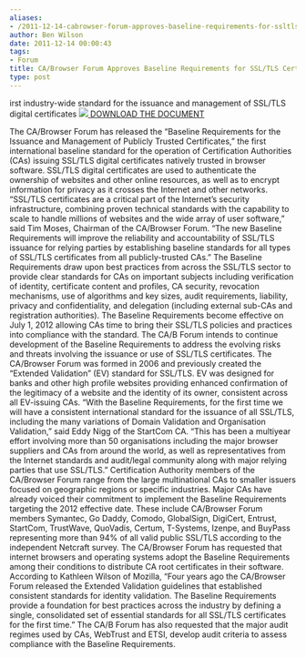 ```yaml
---
aliases:
- /2011-12-14-cabrowser-forum-approves-baseline-requirements-for-ssltls-certificates/
author: Ben Wilson
date: 2011-12-14 00:00:43
tags:
- Forum
title: CA/Browser Forum Approves Baseline Requirements for SSL/TLS Certificates
type: post
---
```


irst industry-wide standard for the issuance and management of SSL/TLS digital certificates
[![](/images/pdf.png) DOWNLOAD THE DOCUMENT][1]

The CA/Browser Forum has released the “Baseline Requirements for the Issuance and Management of Publicly Trusted Certificates,” the first international baseline standard for the operation of Certification Authorities (CAs) issuing SSL/TLS digital certificates natively trusted in browser software.
SSL/TLS digital certificates are used to authenticate the ownership of websites and other online resources, as well as to encrypt information for privacy as it crosses the Internet and other networks.
“SSL/TLS certificates are a critical part of the Internet’s security infrastructure, combining proven technical standards with the capability to scale to handle millions of websites and the wide array of user software,” said Tim Moses, Chairman of the CA/Browser Forum. “The new Baseline Requirements will improve the reliability and accountability of SSL/TLS issuance for relying parties by establishing baseline standards for all types of SSL/TLS certificates from all publicly-trusted CAs.”
The Baseline Requirements draw upon best practices from across the SSL/TLS sector to provide clear standards for CAs on important subjects including verification of identity, certificate content and profiles, CA security, revocation mechanisms, use of algorithms and key sizes, audit requirements, liability, privacy and confidentiality, and delegation (including external sub-CAs and registration authorities).
The Baseline Requirements become effective on July 1, 2012 allowing CAs time to bring their SSL/TLS policies and practices into compliance with the standard. The CA/B Forum intends to continue development of the Baseline Requirements to address the evolving risks and threats involving the issuance or use of SSL/TLS certificates.
The CA/Browser Forum was formed in 2006 and previously created the “Extended Validation” (EV) standard for SSL/TLS. EV was designed for banks and other high profile websites providing enhanced confirmation of the legitimacy of a website and the identity of its owner, consistent across all EV-issuing CAs.
“With the Baseline Requirements, for the first time we will have a consistent international standard for the issuance of all SSL/TLS, including the many variations of Domain Validation and Organisation Validation,” said Eddy Nigg of the StartCom CA. “This has been a multiyear effort involving more than 50 organisations including the major browser suppliers and CAs from around the world, as well as representatives from the Internet standards and audit/legal community along with major relying parties that use SSL/TLS.”
Certification Authority members of the CA/Browser Forum range from the large multinational CAs to smaller issuers focused on geographic regions or specific industries. Major CAs have already voiced their commitment to implement the Baseline Requirements targeting the 2012 effective date. These include CA/Browser Forum members Symantec, Go Daddy, Comodo, GlobalSign, DigiCert, Entrust, StartCom, TrustWave, QuoVadis, Certum, T-Systems, Izenpe, and BuyPass representing more than 94% of all valid public SSL/TLS according to the independent Netcraft survey.
The CA/Browser Forum has requested that internet browsers and operating systems adopt the Baseline Requirements among their conditions to distribute CA root certificates in their software.
According to Kathleen Wilson of Mozilla, “Four years ago the CA/Browser Forum released the Extended Validation guidelines that established consistent standards for identity validation. The Baseline Requirements provide a foundation for best practices across the industry by defining a single, consolidated set of essential standards for all SSL/TLS certificates for the first time.”
The CA/B Forum has also requested that the major audit regimes used by CAs, WebTrust and ETSI, develop audit criteria to assess compliance with the Baseline Requirements.

[1]: /Baseline_Requirements_V1.pdf